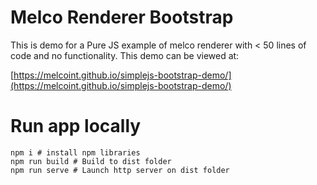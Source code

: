 # Melco Renderer Bootstrap

This is demo for a Pure JS example of melco renderer with < 50 lines of code and no functionality.  This demo can be viewed at:

[https://melcoint.github.io/simplejs-bootstrap-demo/](https://melcoint.github.io/simplejs-bootstrap-demo/)

# Run app locally

```
npm i # install npm libraries
npm run build # Build to dist folder
npm run serve # Launch http server on dist folder

```
